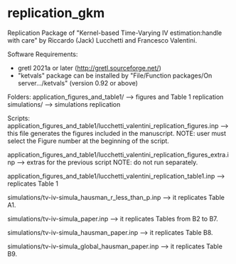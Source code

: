 # replication_gkm

Replication Package of "Kernel-based Time-Varying IV estimation:handle with care"
by Riccardo (Jack) Lucchetti and Francesco Valentini.

Software Requirements:
- gretl 2021a or later (http://gretl.sourceforge.net/)
- "ketvals" package can be installed by "File/Function packages/On server.../ketvals" (version 0.92 or above)

Folders:
application_figures_and_table1/  --> figures and Table 1 replication
simulations/  --> simulations replication

Scripts:
application_figures_and_table1/lucchetti_valentini_replication_figures.inp --> this file generates the figures included in the manuscript.
NOTE: user must select the Figure number at the beginning of the script.

application_figures_and_table1/lucchetti_valentini_replication_figures_extra.inp --> extras for the previous script
NOTE: do not run separately.

application_figures_and_table1/lucchetti_valentini_replication_table1.inp --> replicates Table 1

simulations/tv-iv-simula_hausman_r_less_than_p.inp --> it replicates Table A1.

simulations/tv-iv-simula_paper.inp --> it replicates Tables from B2 to B7.

simulations/tv-iv-simula_hausman_paper.inp --> it replicates Table B8.

simulations/tv-iv-simula_global_hausman_paper.inp --> it replicates Table B9.
